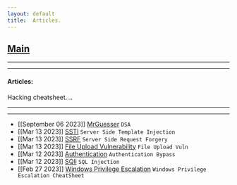 ```yaml
---
layout: default
title:  Articles.
---
```


<h2 class="menu-header" id="index"><a href="../../index.html">Main</a></h2>
<hr>

* * *
<h4 class="menu-header" id="articles">Articles:</h4>
Hacking cheatsheet....
<hr>
<hr>

- [[September 06 2023]] [MrGuesser](https://h4ckyou.github.io/posts/articles/posts/mrguesser.html) `DSA`
- [[Mar 13 2023]] [SSTI](https://h4ckyou.github.io/posts/articles/posts/ssti.html) `Server Side Template Injection`
- [[Mar 13 2023]] [SSRF](https://h4ckyou.github.io/posts/articles/posts/ssrf.html) `Server Side Request Forgery`
- [[Mar 13 2023]] [File Upload Vulnerability](https://h4ckyou.github.io/posts/articles/posts/fileupload.html) `File Upload Vuln`
- [[Mar 12 2023]] [Authentication](https://h4ckyou.github.io/posts/articles/posts/authentication.html) `Authentication Bypass`
- [[Mar 12 2023]] [SQli](https://h4ckyou.github.io/posts/articles/posts/sqli.html) `SQL Injection`
- [[Feb 27 2023]] [Windows Privilege Escalation](https://markuched13.github.io/posts/articles/winprivesc_cheatsheet.html) `Windows Privilege Escalation CheatSheet`
